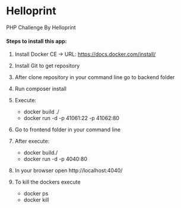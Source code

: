 # Helloprint
PHP Challenge By Helloprint
#### Steps to install this app:
1. Install Docker CE -> URL: https://docs.docker.com/install/

2. Install Git to get repository

3. After clone repository in your command line go to backend folder

4. Run composer install

5. Execute: 
    * docker build ./
    * docker run -d -p 41061:22 -p 41062:80 <Name of the image>

6. Go to frontend folder in your command line

7. After execute:
    * docker build./
    * docker run -d -p 4040:80 <Name of the image>

8. In your browser open http://localhost:4040/

9. To kill the dockers execute
    * docker ps
    * docker kill <Images Id>